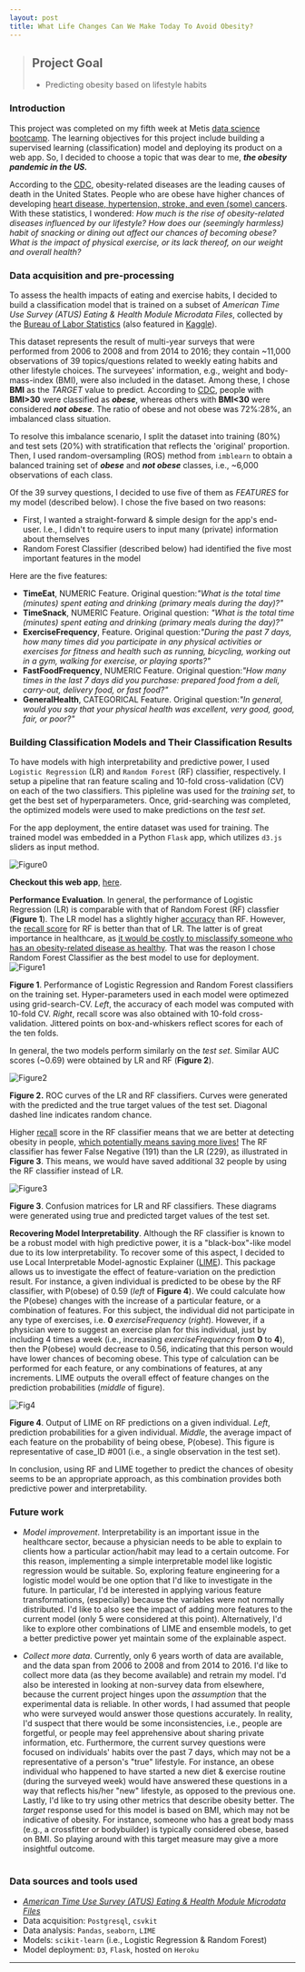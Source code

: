 ```yaml
---
layout: post
title: What Life Changes Can We Make Today To Avoid Obesity?
---
```




> ## Project Goal
> - Predicting obesity based on lifestyle habits

### Introduction

This project was completed on my fifth week at Metis [data science bootcamp](https://www.thisismetis.com/data-science-bootcamps). The learning objectives for this project include building a supervised learning (classification) model and deploying its product on a web app. So, I decided to choose a topic that was dear to me, **_the obesity pandemic in the US._** 

According to the [CDC](https://www.cdc.gov/nchs/fastats/leading-causes-of-death.htm), obesity-related diseases are the leading causes of death in the United States. People who are obese have higher chances of developing [heart disease, hypertension, stroke, and even (some) cancers](https://medlineplus.gov/ency/patientinstructions/000348.htm). With these statistics, I  wondered: _How much is the rise of obesity-related diseases influenced by our lifestyle? How does our (seemingly harmless) habit of snacking or dining out affect our chances of becoming obese? What is the impact of physical exercise, or its lack thereof, on our weight and overall health?_


### Data acquisition and pre-processing

To assess the health impacts of eating and exercise habits, I decided to build a classification model that is trained on a subset of _American Time Use Survey (ATUS) Eating & Health Module Microdata Files_, collected by the [Bureau of Labor Statistics](https://www.bls.gov/tus/ehdatafiles.htm) (also featured in [Kaggle](https://www.kaggle.com/bls/eating-health-module-dataset)).

This dataset represents the result of multi-year surveys that were performed from 2006 to 2008 and from 2014 to 2016; they contain ~11,000 observations of 39 topics/questions related to weekly eating habits and other lifestyle choices. The surveyees' information, e.g., weight and body-mass-index (BMI), were also included in the dataset. Among these, I chose  **BMI** as the _TARGET_ value to predict. According to [CDC](https://www.cdc.gov/obesity/adult/defining.html), people with **BMI>30** were classified as _**obese**_, whereas others with **BMI<30** were considered _**not obese**_. The ratio of obese and not obese was 72%:28%, an imbalanced class situation.  

To resolve this imbalance scenario, I split the dataset into training (80%) and test sets (20%) with stratification that reflects the 'original' proportion. Then, I used random-oversampling (ROS) method from `imblearn` to obtain a balanced training set of _**obese**_ and _**not obese**_ classes, i.e.,  ~6,000 observations of each class. 

Of the 39 survey questions, I decided to use five of them as _FEATURES_ for my model (described below). I chose the five based on two reasons:
- First, I wanted a straight-forward & simple design for the app's end-user. I.e., I didn't to require users to input many (private) information about themselves 
- Random Forest Classifier (described below) had identified the five most important features in the model

Here are the five features:
- **TimeEat**, NUMERIC Feature. Original question:_"What is the total time (minutes) spent eating and drinking (primary meals during the day)?"_ 
- **TimeSnack**, NUMERIC Feature. Original question: _"What is the total time (minutes) spent eating and drinking (primary meals during the day)?"_ 
- **ExerciseFrequency**, Feature. Original question:_"During the past 7 days, how many times did you participate in any physical activities or exercises for fitness and health such as running, bicycling, working out in a gym, walking for exercise, or playing sports?"_ 
- **FastFoodFrequency**, NUMERIC Feature. Original question:_"How many times in the last 7 days did you purchase: prepared food
from a deli, carry-out, delivery food, or fast food?"_ 
- **GeneralHealth**, CATEGORICAL Feature. Original question:_"In general, would you say that your physical health was excellent,
very good, good, fair, or poor?"_ 
  

### Building Classification Models and Their Classification Results

To have models with high interpretability and predictive power, I used `Logistic Regression` (LR) and `Random Forest` (RF) classifier, respectively. I setup a pipeline that ran feature scaling and 10-fold cross-validation (CV) on each of the two classifiers. This pipleline was used for the _training set_, to get the best set of hyperparameters. Once, grid-searching was completed, the optimized models were used to make predictions on the _test set_. 

For the app deployment, the entire dataset was used for training. The trained model was embedded in a Python `Flask` app, which utilizes `d3.js` sliders as input method. 


 ![Figure0]({{site.url}}/images/shortervid.gif)

**Checkout this web app**,  [here](https://obesity-predictor.herokuapp.com/).   

  

**Performance Evaluation**. In general, the performance of Logistic Regression (LR) is comparable with that of Random Forest (RF) classfier (**Figure 1**). The LR model has a slightly higher <u>accuracy</u> than RF. However, the <u>recall score</u> for RF is better than that of LR. The latter is of great importance in healthcare, as <u>it would be costly to misclassify someone who has an obesity-related disease as healthy</u>. That was the reason I chose Random Forest Classifier as the best model to use for deployment.
   ![Figure1]({{site.url}}/images/GridoptimizedModels.png)

  **Figure 1**. Performance of Logistic Regression and Random Forest classifiers on the training set. Hyper-parameters used in each model were optimezed using grid-search-CV. *Left*, the accuracy of each model was computed with 10-fold CV. *Right*, recall score was also obtained with 10-fold cross-validation. Jittered points on box-and-whiskers reflect scores for each of the ten folds.      

In general, the two models perform similarly on the _test set_. Similar AUC scores (~0.69) were obtained by LR and RF (**Figure 2**).  

  ![Figure2]({{site.url}}/images/ROCcurveTEST.png)

  **Figure 2.** ROC curves of the LR and RF classifiers. Curves were generated with the predicted and the true target values of the test set. Diagonal dashed line indicates random chance. 

Higher <u>recall</u> score in the RF classifier means that we are better at detecting obesity in people, <u>which potentially means saving more lives!</u> The RF classifier has fewer False Negative (191) than the LR (229), as illustrated in **Figure 3**. This means, we would have saved additional 32 people by using the RF classifier instead of LR.  

  ![Figure3]({{site.url}}/images/ConfusionMat_RFandLR.png)

  **Figure 3**. Confusion matrices for LR and RF classifiers. These diagrams were generated using true and predicted target values of the test set.  

**Recovering Model Interpretability**. Although the RF classifier is known to be a robust model with high predictive power, it is a "black-box"-like model due to its low interpretability. To recover some of this aspect, I decided to use Local Interpretable Model-agnostic Explainer ([LIME]((https://github.com/marcotcr/lime))). This package allows us to investigate the effect of feature-variation on the prediction result. For instance, a given individual is predicted to be obese by the RF classifier, with  P(obese) of 0.59 (*left* of **Figure 4**). We could calculate how the P(obese) changes with the increase of a particular feature, or a combination of features. For this subject, the individual did not participate in any type of exercises, i.e. **0** *exerciseFrequency* (*right*). However, if a physician were to suggest an exercise plan for this individual, just by including 4 times a week (i.e., increasing *exerciseFrequency* from **0** to **4**), then the P(obese) would decrease to 0.56, indicating that this person would have lower chances of becoming obese. This type of calculation can be performed for each feature, or any combinations of features, at any increments. LIME outputs the overall effect of feature changes on the prediction probabilities  (*middle* of figure). 

  ![Fig4]({{site.url}}/images/LIME.png)

  **Figure 4**. Output of LIME on RF predictions on a given individual. *Left*, prediction probabilities for a given individual. *Middle*, the average impact of each feature on the probability of being obese, P(obese).  This figure is representative of case_ID #001 (i.e., a single observation in the test set). 

In conclusion, using RF and LIME together to predict the chances of obesity seems to be an appropriate approach, as this combination provides both predictive power and interpretability.   

### Future work

 - *Model improvement*. Interpretability is an important issue in the healthcare sector, because a physician needs to be able to explain to clients how a particular action/habit may lead to a certain outcome. For this reason, implementing a simple interpretable model like logistic regression would be suitable. So, exploring feature engineering for a logistic model would be one option that I'd like to investigate in the future. In particular, I'd be interested in applying various feature transformations, (especially) because the variables were not normally distributed. I'd like to also see the impact of adding more features to the current model (only 5 were considered at this point). Alternatively, I'd like to explore other combinations of LIME and ensemble models, to get a better predictive power yet maintain some of the explainable aspect.   

 - *Collect more data*. Currently, only 6 years worth of data are available, and the data span from 2006 to 2008 and from 2014 to 2016. I'd like to collect more data (as they become available) and retrain my model. I'd also be interested in looking at non-survey data from elsewhere, because the current project hinges upon the _assumption_ that the experimental data is reliable. In other words, I had assumed that people who were surveyed would answer those questions accurately. In reality, I'd suspect that there would be some inconsistencies, i.e., people are  forgetful, or people may feel apprehensive about sharing private information, etc. Furthermore, the current survey questions were focused on individuals' habits over the past 7 days, which may not be a representative of a person's "true" lifestyle. For instance, an obese individual who happened to have started a new diet & exercise routine (during the surveyed week) would have answered these questions in a way that reflects his/her "new" lifestyle, as opposed to the previous one. Lastly, I'd like to try using other metrics that describe obesity better. The *target* response used for this model is based on BMI, which may not be indicative of obesity. For instance, someone who has a great body mass (e.g., a crossfitter or bodybuilder) is typically considered obese, based on BMI. So playing around with this target measure may give a more insightful outcome.   
           ​     

### Data sources and tools used
- [_American Time Use Survey (ATUS) Eating & Health Module Microdata Files_](https://www.bls.gov/tus/ehdatafiles.htm) 
- Data acquisition: `Postgresql`, `csvkit`
- Data analysis: `Pandas`, `seaborn`, `LIME`
- Models: `scikit-learn` (i.e., Logistic Regression & Random Forest)
- Model deployment: `D3`, `Flask`, hosted on `Heroku`

---

